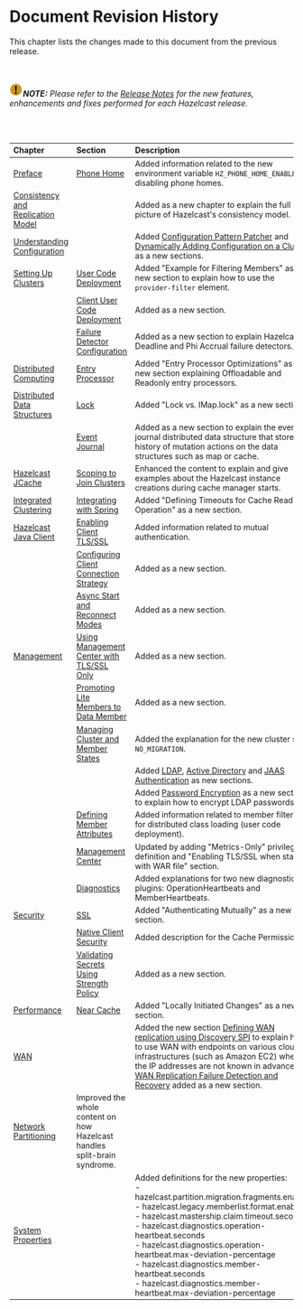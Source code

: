 

# Document Revision History

This chapter lists the changes made to this document from the previous release.

<br></br>
![image](images/NoteSmall.jpg)***NOTE:*** *Please refer to the <a href="http://docs.hazelcast.org/docs/rn/" target="_blank">Release Notes</a> for the new features, enhancements and fixes performed for each Hazelcast release.*

<br></br>

|Chapter|Section|Description|
|:-------|:-------|:-----------|
|[Preface](#preface)|[Phone Home](#phone-home)|Added information related to the new environment variable `HZ_PHONE_HOME_ENABLED` for disabling phone homes. 
|[Consistency and Replication Model](#consistency-and-replication-model)| |Added as a new chapter to explain the full picture of Hazelcast's consistency model.|
|[Understanding Configuration](#understanding-configuration)||Added [Configuration Pattern Patcher](#configuration-pattern-matcher) and [Dynamically Adding Configuration on a Cluster](#dynamically-adding-configuration-on-a-cluster) as a new sections.|
|[Setting Up Clusters](#setting-up-clusters)|[User Code Deployment](#user-code-deployment)|Added "Example for  Filtering Members" as a new section to explain how to use the `provider-filter` element.|
||[Client User Code Deployment](#client-user-code-deployment-beta)|Added as a new section.
||[Failure Detector Configuration](#failure-detector-configuration)| Added as a new section to explain Hazelcast's Deadline and Phi Accrual failure detectors.
|[Distributed Computing](#distributed-computing)|[Entry Processor](#entry-processor)|Added "Entry Processor Optimizations" as a new section explaining Offloadable and Readonly entry processors.|
|[Distributed Data Structures](#distributed-data-structures)|[Lock](#lock)|Added "Lock vs. IMap.lock" as a new section.|
||[Event Journal](#event-journal)| Added as a new section to explain the event journal distributed data structure that stores the history of mutation actions on the data structures such as map or cache.
|[Hazelcast JCache](#hazelcast-jcache)|[Scoping to Join Clusters](#scoping-to-join-clusters)|Enhanced the content to explain and give examples about the Hazelcast instance creations during cache manager starts.
|[Integrated Clustering](#integrated-clustering)|[Integrating with Spring](#integrating-with-spring)| Added "Defining Timeouts for Cache Read Operation" as a new section.
|[Hazelcast Java Client](#hazelcast-java-client)|[Enabling Client TLS/SSL](#enabling-client-tlsssl)|Added information related to mutual authentication.
||[Configuring Client Connection Strategy](#configuring-client-connection-strategy)| Added as a new section.
||[Async Start and Reconnect Modes](#async-start-and-reconnect-modes)|Added as a new section.
|[Management](#management)|[Using Management Center with TLS/SSL Only](#;)|Added as a new section.
||[Promoting Lite Members to Data Member](#promoting-lite-members-to-data-member)| Added as a new section.
||[Managing Cluster and Member States](#managing-cluster-and-member-states)| Added the explanation for the new cluster state `NO_MIGRATION`.
|||Added [LDAP](#ldap-authentication), [Active Directory](#active-directory-authentication) and [JAAS Authentication](#jaas-authentication) as new sections.
|||Added [Password Encryption](#password-encryption) as a new section to explain how to encrypt LDAP passwords.
||[Defining Member Attributes](#defining-member-attributes)|Added information related to member filtering for distributed class loading (user code deployment).
||[Management Center](#management-center)|Updated by adding "Metrics-Only" privilege definition and "Enabling TLS/SSL when starting with WAR file" section.
||[Diagnostics](#diagnostics)| Added explanations for two new diagnostics plugins: OperationHeartbeats and MemberHeartbeats.
|[Security](#security)|[SSL](#ssl)|Added "Authenticating Mutually" as a new section.|
||[Native Client Security](#native-client-security)| Added description for the Cache Permissions.
||[Validating Secrets Using Strength Policy](#validating-secrets-using-strength-policy)| Added as a new section.
|[Performance](#performance)|[Near Cache](#near-cache)|Added "Locally Initiated Changes" as a new section.|
|[WAN](#wan)|| Added the new section [Defining WAN replication using Discovery SPI](#defining-wan-replication-using-discovery-spi) to explain how to use WAN with endpoints on various cloud infrastructures (such as Amazon EC2) where the IP addresses are not known in advance. <br> [WAN Replication Failure Detection and Recovery](#wan-replication-failure-detection-and-recovery) added as a new section.
|[Network Partitioning](#network-partitioning)|Improved the whole content on how Hazelcast handles split-brain syndrome.
|[System Properties](#system-properties)||Added definitions for the new properties: <br> - hazelcast.partition.migration.fragments.enabled <br> - hazelcast.legacy.memberlist.format.enabled<br> - hazelcast.mastership.claim.timeout.seconds<br> - hazelcast.diagnostics.operation-heartbeat.seconds <br> - hazelcast.diagnostics.operation-heartbeat.max-deviation-percentage <br> - hazelcast.diagnostics.member-heartbeat.seconds <br> - hazelcast.diagnostics.member-heartbeat.max-deviation-percentage|



<br> </br>
